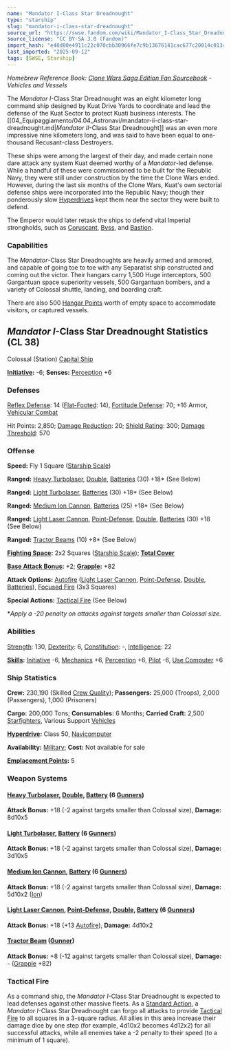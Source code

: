 ```yaml
---
name: "Mandator I-Class Star Dreadnought"
type: "starship"
slug: "mandator-i-class-star-dreadnought"
source_url: "https://swse.fandom.com/wiki/Mandator_I-Class_Star_Dreadnought"
source_license: "CC BY-SA 3.0 (Fandom)"
import_hash: "e48d00e4911c22c070cbb30966fe7c9b13676141cac677c20014c0134afe924a"
last_imported: "2025-09-12"
tags: [SWSE, Starship]
---
```

*Homebrew Reference Book: [Clone Wars Saga Edition Fan Sourcebook](https://swse.fandom.com/wiki/Clone_Wars_Saga_Edition_Fan_Sourcebook) - Vehicles and Vessels*

The *Mandator I*-Class Star Dreadnought was an eight kilometer long command ship designed by Kuat Drive Yards to coordinate and lead the defense of the Kuat Sector to protect Kuati business interests. The [[04_Equipaggiamento/04.04_Astronavi/mandator-ii-class-star-dreadnought.md|*Mandator II*-Class Star Dreadnought]] was an even more impressive nine kilometers long, and was said to have been equal to one-thousand Recusant-class Destroyers.

These ships were among the largest of their day, and made certain none dare attack any system Kuat deemed worthy of a *Mandator*-led defense. While a handful of these were commissioned to be built for the Republic Navy, they were still under construction by the time the Clone Wars ended. However, during the last six months of the Clone Wars, Kuat's own sectorial defense ships were incorporated into the Republic Navy; though their ponderously slow [Hyperdrives](https://swse.fandom.com/wiki/Hyperdrives) kept them near the sector they were built to defend.

The Emperor would later retask the ships to defend vital Imperial strongholds, such as [Coruscant](https://swse.fandom.com/wiki/Coruscant), [Byss](https://swse.fandom.com/wiki/Byss), and [Bastion](https://swse.fandom.com/wiki/Bastion).

### Capabilities
The *Mandator*-Class Star Dreadnoughts are heavily armed and armored, and capable of going toe to toe with any Separatist ship constructed and coming out the victor. Their hangars carry 1,500 Huge interceptors, 500 Gargantuan space superiority vessels, 500 Gargantuan bombers, and a variety of Colossal shuttle, landing, and boarding craft.

There are also 500 [Hangar Points](https://swse.fandom.com/wiki/Hangar_Points) worth of empty space to accommodate visitors, or captured vessels.

## *Mandator I*-Class Star Dreadnought Statistics (CL 38)
Colossal (Station) [Capital Ship](https://swse.fandom.com/wiki/Capital_Ship)

**[Initiative](https://swse.fandom.com/wiki/Initiative):** -6; **Senses:** [Perception](https://swse.fandom.com/wiki/Perception) +6
### Defenses
[Reflex Defense](https://swse.fandom.com/wiki/Reflex_Defense_(Vehicles)): 14 ([Flat-Footed](https://swse.fandom.com/wiki/Flat-Footed): 14), [Fortitude Defense](https://swse.fandom.com/wiki/Fortitude_Defense_(Vehicles)): 70; +16 Armor, [Vehicular Combat](https://swse.fandom.com/wiki/Vehicular_Combat)

Hit Points: 2,850; [Damage Reduction](https://swse.fandom.com/wiki/Damage_Reduction): 20; [Shield Rating](https://swse.fandom.com/wiki/Shield_Rating): 300; [Damage Threshold](https://swse.fandom.com/wiki/Damage_Threshold_(Vehicles)): 570
### Offense
**Speed:** Fly 1 Square ([Starship Scale](https://swse.fandom.com/wiki/Starship_Scale))

**Ranged:** [Heavy Turbolaser](https://swse.fandom.com/wiki/Heavy_Turbolaser), [Double](https://swse.fandom.com/wiki/Double), [Batteries](https://swse.fandom.com/wiki/Batteries) (30) +18* (See Below)

**Ranged:** [Light Turbolaser](https://swse.fandom.com/wiki/Light_Turbolaser), [Batteries](https://swse.fandom.com/wiki/Batteries) (30) +18* (See Below)

**Ranged:** [Medium Ion Cannon](https://swse.fandom.com/wiki/Medium_Ion_Cannon), [Batteries](https://swse.fandom.com/wiki/Batteries) (25) +18* (See Below)

**Ranged:** [Light Laser Cannon](https://swse.fandom.com/wiki/Light_Laser_Cannon), [Point-Defense](https://swse.fandom.com/wiki/Point-Defense), [Double](https://swse.fandom.com/wiki/Double), [Batteries](https://swse.fandom.com/wiki/Batteries) (30) +18 (See Below)

**Ranged:** [Tractor Beams](https://swse.fandom.com/wiki/Tractor_Beams) (10) +8* (See Below)

**[Fighting Space](https://swse.fandom.com/wiki/Fighting_Space):** 2x2 Squares ([Starship Scale](https://swse.fandom.com/wiki/Starship_Scale)); **[Total Cover](https://swse.fandom.com/wiki/Total_Cover)**

**[Base Attack Bonus](https://swse.fandom.com/wiki/Base_Attack_Bonus):** +2; **[Grapple](https://swse.fandom.com/wiki/Grapple):** +82

**Attack Options:** [Autofire](https://swse.fandom.com/wiki/Autofire_(Vehicle_Combat)) ([Light Laser Cannon](https://swse.fandom.com/wiki/Light_Laser_Cannon), [Point-Defense](https://swse.fandom.com/wiki/Point-Defense), [Double](https://swse.fandom.com/wiki/Double), [Batteries](https://swse.fandom.com/wiki/Batteries)), [Focused Fire](https://swse.fandom.com/wiki/Focused_Fire) (3x3 Squares)

**Special Actions:** [Tactical Fire](https://swse.fandom.com/wiki/Tactical_Fire) (See Below)

**Apply a -20 penalty on attacks against targets smaller than Colossal size.*
### Abilities
[Strength](https://swse.fandom.com/wiki/Strength): 130, [Dexterity](https://swse.fandom.com/wiki/Dexterity): 6, [Constitution](https://swse.fandom.com/wiki/Constitution): -, [Intelligence](https://swse.fandom.com/wiki/Intelligence): 22

**[Skills](https://swse.fandom.com/wiki/Skills):** [Initiative](https://swse.fandom.com/wiki/Initiative) -6, [Mechanics](https://swse.fandom.com/wiki/Mechanics) +6, [Perception](https://swse.fandom.com/wiki/Perception) +6, [Pilot](https://swse.fandom.com/wiki/Pilot) -6, [Use Computer](https://swse.fandom.com/wiki/Use_Computer) +6
### Ship Statistics
**Crew:** 230,190 (Skilled [Crew Quality](https://swse.fandom.com/wiki/Crew_Quality)); **Passengers:** 25,000 (Troops), 2,000 (Passengers), 1,000 (Prisoners)

**Cargo:** 200,000 Tons; **Consumables:** 6 Months; **Carried Craft:** 2,500 [Starfighters](https://swse.fandom.com/wiki/Starfighters), Various Support [Vehicles](https://swse.fandom.com/wiki/Vehicles)

**[Hyperdrive](https://swse.fandom.com/wiki/Hyperdrive):** Class 50, [Navicomputer](https://swse.fandom.com/wiki/Navicomputer)

**Availability:** [Military](https://swse.fandom.com/wiki/Military); **Cost:** Not available for sale

**[Emplacement Points](https://swse.fandom.com/wiki/Emplacement_Points):** 5
### Weapon Systems
#### **[Heavy Turbolaser](https://swse.fandom.com/wiki/Heavy_Turbolaser), [Double](https://swse.fandom.com/wiki/Double), [Battery](https://swse.fandom.com/wiki/Battery) (6 [Gunners](https://swse.fandom.com/wiki/Gunners))**
**Attack Bonus:** +18 (-2 against targets smaller than Colossal size), **Damage:** 8d10x5
#### **[Light Turbolaser](https://swse.fandom.com/wiki/Light_Turbolaser), [Battery](https://swse.fandom.com/wiki/Battery) (6 [Gunners](https://swse.fandom.com/wiki/Gunners))**
**Attack Bonus:** +18 (-2 against targets smaller than Colossal size), **Damage:** 3d10x5
#### **[Medium Ion Cannon](https://swse.fandom.com/wiki/Medium_Ion_Cannon), [Battery](https://swse.fandom.com/wiki/Battery) (6 [Gunners](https://swse.fandom.com/wiki/Gunners))**
**Attack Bonus:** +18 (-2 against targets smaller than Colossal size), **Damage:** 5d10x2 ([Ion](https://swse.fandom.com/wiki/Ion))
#### **[Light Laser Cannon](https://swse.fandom.com/wiki/Light_Laser_Cannon), [Point-Defense](https://swse.fandom.com/wiki/Point-Defense), [Double](https://swse.fandom.com/wiki/Double), [Battery](https://swse.fandom.com/wiki/Battery) (6 [Gunners](https://swse.fandom.com/wiki/Gunners))**
**Attack Bonus:** +18 (+13 [Autofire](https://swse.fandom.com/wiki/Autofire_(Vehicle_Combat))), **Damage:** 4d10x2
#### **[Tractor Beam](https://swse.fandom.com/wiki/Tractor_Beam) ([Gunner](https://swse.fandom.com/wiki/Gunner))**
**Attack Bonus:** +8 (-12 against targets smaller than Colossal size), **Damage:** - ([Grapple](https://swse.fandom.com/wiki/Grapple) +82)
### Tactical Fire
As a command ship, the *Mandator I*-Class Star Dreadnought is expected to lead defenses against other massive fleets. As a [Standard Action](https://swse.fandom.com/wiki/Standard_Action), a *Mandator I*-Class Star Dreadnought can forgo all attacks to provide [Tactical Fire](https://swse.fandom.com/wiki/Tactical_Fire) to all squares in a 3-square radius. All allies in this area increase their damage dice by one step (for example, 4d10x2 becomes 4d12x2) for all successful attacks, while all enemies take a -2 penalty to their speed (to a minimum of 1 square).